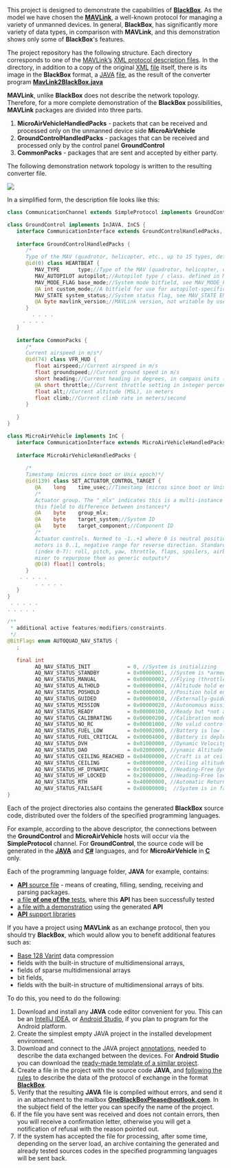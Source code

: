 This project is designed to demonstrate the capabilities of [**BlackBox**](https://github.com/cheblin/BlackBox). As the model we have chosen the [**MAVLink**](http://qgroundcontrol.org/mavlink/start), a well-known protocol for managing a variety of unmanned devices. In general, **BlackBox**, has significantly more variety of data types, in comparison with **MAVLink**, and this demonstration shows only some of **BlackBox**'s features. 

The project repository has the following structure.
Each directory corresponds to one of the [MAVLink’s](https://github.com/mavlink/mavlink/tree/master/message_definitions/v1.0) [XML protocol description files](https://github.com/mavlink/mavlink/tree/master/message_definitions/v1.0). 
In the directory, in addition to a copy of the original [XML](https://github.com/cheblin/MAVLink2BlackBox_Demo/blob/master/ASLUAV/ASLUAV.xml) [file](https://github.com/cheblin/MAVLink2BlackBox_Demo/blob/master/ASLUAV/ASLUAV.xml) itself, there is its image in the **BlackBox** format, a [JAVA](https://github.com/cheblin/MAVLink2BlackBox_Demo/blob/master/ASLUAV/ASLUAV.java) [file](https://github.com/cheblin/MAVLink2BlackBox_Demo/blob/master/ASLUAV/ASLUAV.java), as the result of the converter program [**MavLink2BlackBox.java**](https://github.com/cheblin/MAVLink2BlackBox_Demo/blob/master/MavLink2BlackBox.java)

**MAVLink**, unlike **BlackBox** does not describe the network topology. Therefore, for a more complete demonstration of the **BlackBox** possibilities, **MAVLink** packages are divided into three parts.

1. **MicroAirVehicleHandledPacks** - packets that can be received and processed only on the unmanned device side **MicroAirVehicle**
2. **GroundControlHandledPacks** - packages that can be received and processed only by the control panel **GroundControl**
3. **CommonPacks** - packages that are sent and accepted by either party.

The following demonstration network topology is written to the resulting converter file.

![](http://www.unirail.org/wp-content/uploads/2018/02/Scheme.png)

In a simplified form, the description file looks like this:
```java
class CommunicationChannel extends SimpleProtocol implements GroundControl.CommunicationInterface, MicroAirVehicle.CommunicationInterface {}

class GroundControl implements InJAVA, InCS {
   interface CommunicationInterface extends GroundControlHandledPacks, CommonPacks {}
   
   interface GroundControlHandledPacks {
      /*
      Type of the MAV (quadrotor, helicopter, etc., up to 15 types, defined in MAV_TYPE ENUM)*/
      @id(0) class HEARTBEAT {
         MAV_TYPE      type;//Type of the MAV (quadrotor, helicopter, etc., up to 15 types, defined in MAV_TYPE ENUM)
         MAV_AUTOPILOT autopilot;//Autopilot type / class. defined in MAV_AUTOPILOT ENUM
         MAV_MODE_FLAG base_mode;//System mode bitfield, see MAV_MODE_FLAG ENUM in mavlink/include/mavlink_types.h
         @A int custom_mode;//A bitfield for use for autopilot-specific flags.
         MAV_STATE system_status;//System status flag, see MAV_STATE ENUM
         @A byte mavlink_version;//MAVLink version, not writable by user, gets added by protocol because of magic data type: uint8_t_mavlink_versio
      }
     	. . . .
	 . . . .
   }
   
   interface CommonPacks {
      /*
      Current airspeed in m/s*/
      @id(74) class VFR_HUD {
         float airspeed;//Current airspeed in m/s
         float groundspeed;//Current ground speed in m/s
         short heading;//Current heading in degrees, in compass units (0..360, 0=north)
         @A short throttle;//Current throttle setting in integer percent, 0 to 100
         float alt;//Current altitude (MSL), in meters
         float climb;//Current climb rate in meters/second
      }
      
   }
}

class MicroAirVehicle implements InC {
   interface CommunicationInterface extends MicroAirVehicleHandledPacks, GroundControl.CommonPacks {}
   
   interface MicroAirVehicleHandledPacks {
      
      /*
      Timestamp (micros since boot or Unix epoch)*/
      @id(139) class SET_ACTUATOR_CONTROL_TARGET {
         @A    long    time_usec;//Timestamp (micros since boot or Unix epoch)
         /*
         Actuator group. The "_mlx" indicates this is a multi-instance message and a MAVLink parser should use
         this field to difference between instances*/
         @A    byte    group_mlx;
         @A    byte    target_system;//System ID
         @A    byte    target_component;//Component ID
         /*
         Actuator controls. Normed to -1..+1 where 0 is neutral position. Throttle for single rotation direction
         motors is 0..1, negative range for reverse direction. Standard mapping for attitude controls (group 0):
         (index 0-7): roll, pitch, yaw, throttle, flaps, spoilers, airbrakes, landing gear. Load a pass-through
         mixer to repurpose them as generic outputs*/
         @D(8) float[] controls;
      }
	. . . . .
      	 . . . . . 
   }
}
 . . . . .
. . . . . 

/**
 * additional active features/modifiers/constraints.
 */
@BitFlags enum AUTOQUAD_NAV_STATUS {
   ;
   
   final int
         AQ_NAV_STATUS_INIT            = 0, //System is initializing
         AQ_NAV_STATUS_STANDBY         = 0x00000001, //System is *armed* and standing by, with no throttle input and no autonomous mode
         AQ_NAV_STATUS_MANUAL          = 0x00000002, //Flying (throttle input detected), assumed under manual control unless other mode bits are set
         AQ_NAV_STATUS_ALTHOLD         = 0x00000004, //Altitude hold engaged
         AQ_NAV_STATUS_POSHOLD         = 0x00000008, //Position hold engaged
         AQ_NAV_STATUS_GUIDED          = 0x00000010, //Externally-guided (eg. GCS) navigation mode
         AQ_NAV_STATUS_MISSION         = 0x00000020, //Autonomous mission execution mode
         AQ_NAV_STATUS_READY           = 0x00000100, //Ready but *not armed*
         AQ_NAV_STATUS_CALIBRATING     = 0x00000200, //Calibration mode active
         AQ_NAV_STATUS_NO_RC           = 0x00001000, //No valid control input (eg. no radio link)
         AQ_NAV_STATUS_FUEL_LOW        = 0x00002000, //Battery is low (stage 1 warning)
         AQ_NAV_STATUS_FUEL_CRITICAL   = 0x00004000, //Battery is depleted (stage 2 warning)
         AQ_NAV_STATUS_DVH             = 0x01000000, //Dynamic Velocity Hold is active (PH with proportional manual direction override)
         AQ_NAV_STATUS_DAO             = 0x02000000, //ynamic Altitude Override is active (AH with proportional manual adjustment)
         AQ_NAV_STATUS_CEILING_REACHED = 0x04000000, //Craft is at ceiling altitude
         AQ_NAV_STATUS_CEILING         = 0x08000000, //Ceiling altitude is set
         AQ_NAV_STATUS_HF_DYNAMIC      = 0x10000000, //Heading-Free dynamic mode active
         AQ_NAV_STATUS_HF_LOCKED       = 0x20000000, //Heading-Free locked mode active
         AQ_NAV_STATUS_RTH             = 0x40000000, //Automatic Return to Home is active
         AQ_NAV_STATUS_FAILSAFE        = 0x80000000;  //System is in failsafe recovery mode
}
```
Each of the project directories also contains the generated **BlackBox** source code, distributed over the folders of the specified programming languages.

For example, according to the above descriptor, the connections between the **GroundControl** and **MicroAirVehicle** hosts will occur via the **SimpleProtocol** channel. For **GroundControl**, the source code will be generated in the [**JAVA**](https://github.com/cheblin/MAVLink2BlackBox_Demo/tree/master/ASLUAV/InJAVA/GroundControl/org/noname) and [**C#**](https://github.com/cheblin/MAVLink2BlackBox_Demo/tree/master/ASLUAV/IncS/GroundControl) languages, and for **MicroAirVehicle** in [**C**](https://github.com/cheblin/MAVLink2BlackBox_Demo/tree/master/ASLUAV/InC/MicroAirVehicle) only.

Each of the programming language folder, **JAVA** for example, contains:

- [**API** source file](https://github.com/cheblin/MAVLink2BlackBox_Demo/blob/master/ASLUAV/InJAVA/GroundControl/org/noname/GroundControl.java) - means of creating, filling, sending, receiving and parsing packages.
- [a file **of one of the** tests](https://github.com/cheblin/MAVLink2BlackBox_Demo/blob/master/ASLUAV/InJAVA/GroundControl/org/noname/Test.java), where this **API** has been successfully tested
- [a file with a demonstration](https://github.com/cheblin/MAVLink2BlackBox_Demo/blob/master/ASLUAV/InJAVA/GroundControl/org/noname/Demo.java) using the generated  **API**
- [**API** support libraries](https://github.com/cheblin/MAVLink2BlackBox_Demo/tree/master/ASLUAV/InJAVA/GroundControl/org/unirail/BlackBox)

If you have a project using **MAVLink** as an exchange protocol, then you should try **BlackBox**, which would allow you to benefit additional features such as:
- [Base 128 Varint](https://developers.google.com/protocol-buffers/docs/encoding) data compression
- fields with the built-in structure of multidimensional arrays,
- fields of sparse multidimensional arrays
- bit fields,
- fields with the built-in structure of multidimensional arrays of bits.
 
To do this, you need to do the following:

1. Download and install any **JAVA** code editor convenient for you. This can be an [IntelliJ IDEA](https://www.jetbrains.com/idea/), or [Android Studio](https://developer.android.com/studio/index.html), if you plan to program for the Android platform.
2. Create the simplest empty JAVA project in the installed development environment.
3. Download and connect to the JAVA project [annotations](https://github.com/cheblin/BlackBox/tree/master/org/unirail/BlackBox), needed to describe the data exchanged between the devices. For **Android Studio** you can download the [ready-made template of a similar project](https://github.com/cheblin/BlackBox/raw/master/BlackBoxDescriptionEditor.zip).
4. Create a file in the project with the source code **JAVA**, and [following the rules](http://www.unirail.org/) to describe the data of the protocol of exchange in the format [**BlackBox**]( https://github.com/cheblin/BlackBox/raw/master/BlackBoxDescriptionEditor.zip).
5. Verify that the resulting **JAVA** file is compiled without errors, and send it in an attachment to the mailbox [**OneBlackBoxPlease@outlook.com**](mailto:OneBlackBoxPlease@outlook.com). In the subject field of the letter you can specify the name of the project.
6. If the file you have sent was received and does not contain errors, then you will receive a confirmation letter, otherwise you will get a notification of refusal with the reason pointed out.
7. If the system has accepted the file for processing, after some time, depending on the server load, an archive containing the generated and already tested sources codes in the specified programming languages will be sent back.
